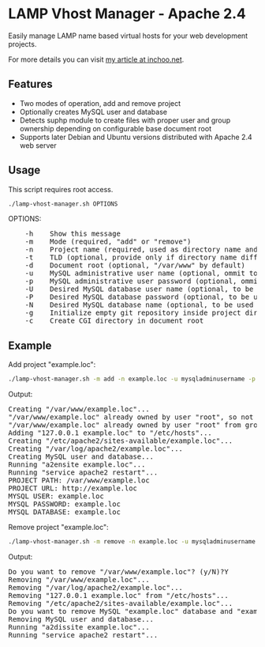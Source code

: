 LAMP Vhost Manager - Apache 2.4
======================================

Easily manage LAMP name based virtual hosts for your web development projects.

For more details you can visit [my article at inchoo.net](http://inchoo.net/tools-frameworks/easily-manage-lamp-name-based-virtual-hosts/).

Features
--------
* Two modes of operation, add and remove project
* Optionally creates MySQL user and database
* Detects suphp module to create files with proper user and group ownership depending on configurable base document root
* Supports later Debian and Ubuntu versions distributed with Apache 2.4 web server

Usage
-----
This script requires root access.

```bash
./lamp-vhost-manager.sh OPTIONS
```

OPTIONS:

<pre>
    -h    Show this message
    -m    Mode (required, "add" or "remove")
    -n    Project name (required, used as directory name and as domain name if -t is omitted)
    -t    TLD (optional, provide only if directory name differs from domain name)
    -d    Document root (optional, "/var/www" by default)
    -u    MySQL administrative user name (optional, ommit to avoid managing database)
    -p    MySQL administrative user password (optional, ommit to avoid managing database)
    -U    Desired MySQL database user name (optional, to be used with -u and -p, project name by default)
    -P    Desired MySQL database password (optional, to be used with -u and -p, project name by default)
    -N    Desired MySQL database name (optional, to be used with -u and -p, project name by default)
    -g    Initialize empty git repository inside project directory
    -c    Create CGI directory in document root
</pre>

Example
-------
Add project "example.loc":

```bash
./lamp-vhost-manager.sh -m add -n example.loc -u mysqladminusername -p mysqladminuserpassword
```

Output:

<pre>
Creating "/var/www/example.loc"...
"/var/www/example.loc" already owned by user "root", so not changing ownership...
"/var/www/example.loc" already owned by user "root" from group "root", so not changing group ownership...
Adding "127.0.0.1 example.loc" to "/etc/hosts"...
Creating "/etc/apache2/sites-available/example.loc"...
Creating "/var/log/apache2/example.loc"...
Creating MySQL user and database...
Running "a2ensite example.loc"...
Running "service apache2 restart"...
PROJECT PATH: /var/www/example.loc
PROJECT URL: http://example.loc
MYSQL USER: example.loc
MYSQL PASSWORD: example.loc
MYSQL DATABASE: example.loc
</pre>

Remove project "example.loc":

```bash
./lamp-vhost-manager.sh -m remove -n example.loc -u mysqladminusername -p mysqladminuserpassword
```

Output:

<pre>
Do you want to remove "/var/www/example.loc"? (y/N)?Y
Removing "/var/www/example.loc"...
Removing "/var/log/apache2/example.loc"...
Removing "127.0.0.1 example.loc" from "/etc/hosts"...
Removing "/etc/apache2/sites-available/example.loc"...
Do you want to remove MySQL "example.loc" database and "example.loc" user? (y/N)?Y
Removing MySQL user and database...
Running "a2dissite example.loc"...
Running "service apache2 restart"...
</pre>

